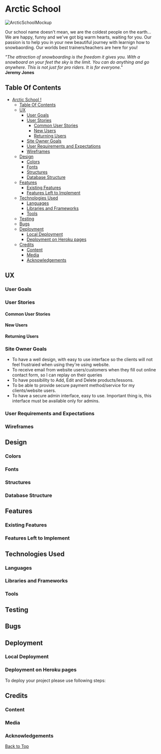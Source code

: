 # Arctic School ![]()

![ArcticSchoolMockup]()

Our school name doesn't mean, we are the coldest people on the earth... We are happy, funny and we've got big warm hearts, waiting for you. Our passion is to help you in your new beautiful journey with learnign how to snowbaording. Our worlds best trainers/teachers are here for you!

_"The attraction of snowboarding is the freedom it gives you. With a snowboard on your feet the sky is the limit. You can do anything and go anywhere. This is not just for pro riders. It is for everyone."_ \
**Jeremy Jones**

## Table Of Contents
- [Arctic School !](#arctic-school-)
  - [Table Of Contents](#table-of-contents)
  - [UX](#ux)
    - [User Goals](#user-goals)
    - [User Stories](#user-stories)
      - [Common User Stories](#common-user-stories)
      - [New Users](#new-users)
      - [Returning Users](#returning-users)
    - [Site Owner Goals](#site-owner-goals)
    - [User Requirements and Expectations](#user-requirements-and-expectations)
    - [Wireframes](#wireframes)
  - [Design](#design)
    - [Colors](#colors)
    - [Fonts](#fonts)
    - [Structures](#structures)
    - [Database Structure](#database-structure)
  - [Features](#features)
    - [Existing Features](#existing-features)
    - [Features Left to Implement](#features-left-to-implement)
  - [Technologies Used](#technologies-used)
    - [Languages](#languages)
    - [Libraries and Frameworks](#libraries-and-frameworks)
    - [Tools](#tools)
  - [Testing](#testing)
  - [Bugs](#bugs)
  - [Deployment](#deployment)
    - [Local Deployment](#local-deployment)
    - [Deployment on Heroku pages](#deployment-on-heroku-pages)
  - [Credits](#credits)
    - [Content](#content)
    - [Media](#media)
    - [Acknowledgements](#acknowledgements)

## UX

### User Goals

### User Stories

#### Common User Stories

#### New Users

#### Returning Users

### Site Owner Goals

* To have a well design, with easy to use interface so the clients will not feel frustraied when using they're using website.
* To receive email from website users/customers when they fill out online contact form, so I can replay on their queries
* To have possibility to Add, Edit and Delete products/lessons.
* To be able to provide secure payment method/service for my clients/website users.
* To have a secure admin interface, easy to use. Important thing is, this interface must be available only for admins.

### User Requirements and Expectations

### Wireframes

## Design

### Colors

### Fonts

### Structures

### Database Structure

## Features

### Existing Features

### Features Left to Implement

## Technologies Used

### Languages

### Libraries and Frameworks

### Tools

## Testing

## Bugs

## Deployment

### Local Deployment

### Deployment on Heroku pages

To deploy your project please use following steps:

## Credits

### Content

### Media

### Acknowledgements

[Back to Top](#arctic-school)